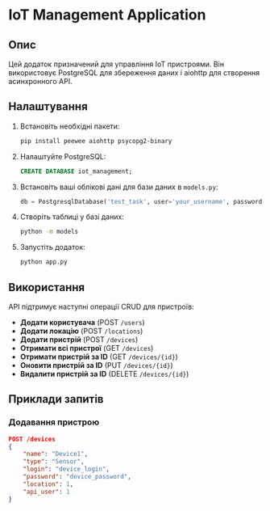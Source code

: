 # IoT Management Application

## Опис

Цей додаток призначений для управління IoT пристроями. Він використовує PostgreSQL для збереження даних і aiohttp для створення асинхронного API.

## Налаштування

1. Встановіть необхідні пакети:
    ```bash
    pip install peewee aiohttp psycopg2-binary
    ```

2. Налаштуйте PostgreSQL:
    ```sql
    CREATE DATABASE iot_management;
    ```

3. Встановіть ваші облікові дані для бази даних в `models.py`:
    ```python
    db = PostgresqlDatabase('test_task', user='your_username', password='your_password', host='localhost', port=5432)
    ```

4. Створіть таблиці у базі даних:
    ```bash
    python -m models
    ```

5. Запустіть додаток:
    ```bash
    python app.py
    ```

## Використання

API підтримує наступні операції CRUD для пристроїв:

- **Додати користувача** (POST `/users`)
- **Додати локацію** (POST `/locations`)
- **Додати пристрій** (POST `/devices`)
- **Отримати всі пристрої** (GET `/devices`)
- **Отримати пристрій за ID** (GET `/devices/{id}`)
- **Оновити пристрій за ID** (PUT `/devices/{id}`)
- **Видалити пристрій за ID** (DELETE `/devices/{id}`)

## Приклади запитів

### Додавання пристрою
```json
POST /devices
{
    "name": "Device1",
    "type": "Sensor",
    "login": "device_login",
    "password": "device_password",
    "location": 1,
    "api_user": 1
}
